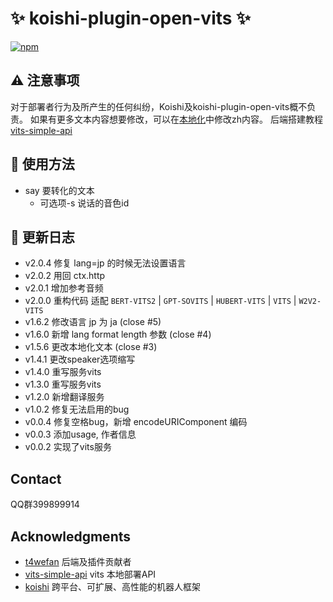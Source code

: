 # :sparkles: koishi-plugin-open-vits :sparkles:

[![npm](https://img.shields.io/npm/v/koishi-plugin-open-vits?style=flat-square)](https://www.npmjs.com/package/koishi-plugin-open-vits)

## :warning: 注意事项

对于部署者行为及所产生的任何纠纷，Koishi及koishi-plugin-open-vits概不负责。
如果有更多文本内容想要修改，可以在[本地化]("/locales")中修改zh内容。
后端搭建教程 [vits-simple-api](https://github.com/Artrajz/vits-simple-api)

## :rocket: 使用方法

- say 要转化的文本
  - 可选项-s 说话的音色id

## :memo: 更新日志

* v2.0.4 修复 lang=jp 的时候无法设置语言
* v2.0.2 用回 ctx.http
* v2.0.1 增加参考音频
* v2.0.0
  重构代码
  适配 `BERT-VITS2` | `GPT-SOVITS` | `HUBERT-VITS` | `VITS` | `W2V2-VITS`
* v1.6.2 修改语言 jp 为 ja (close #5)
* v1.6.0 新增 lang format length 参数 (close #4)
* v1.5.6 更改本地化文本 (close #3)
* v1.4.1 更改speaker选项缩写
* v1.4.0 重写服务vits
* v1.3.0 重写服务vits
* v1.2.0 新增翻译服务
* v1.0.2 修复无法启用的bug
* v0.0.4 修复空格bug，新增 encodeURIComponent 编码
* v0.0.3 添加usage, 作者信息
* v0.0.2 实现了vits服务

## Contact

QQ群399899914

## Acknowledgments

* [t4wefan](https://github.com/t4wefan) 后端及插件贡献者
* [vits-simple-api](https://github.com/Artrajz/vits-simple-api) vits 本地部署API
* [koishi](https://koishi.chat) 跨平台、可扩展、高性能的机器人框架
